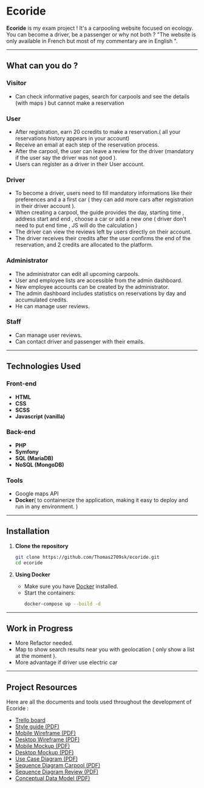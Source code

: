 # Ecoride

**Ecoride** is my exam project ! It's a carpooling website focused on ecology. You can become a driver, be a passenger or why not both ? "The website is only available in French but most of my commentary are in English ".

---

## What can you do ?

### Visitor

- Can check informative pages, search for carpools and see the details (with maps ) but cannot make a reservation

### User

- After registration, earn 20 ccredits to make a reservation.( all your reservations history appears in your account)
- Receive an email at each step of the reservation process.
- After the carpool, the user can leave a review for the driver (mandatory if the user say the driver was not good ).
- Users can register as a driver in their User account.

### Driver

- To become a driver, users need to fill mandatory informations like their preferences and a a first car ( they can add more cars after registration in their driver account ).
- When creating a carpool, the guide provides the day, starting time , address start and end , choose a car or add a new one ( driver don't need to put end time , JS will do the calculation )
- The driver can view the reviews left by users directly on their account.
- The driver receives their credits after the user confirms the end of the reservation, and 2 credits are allocated to the platform.

### Administrator

- The administrator can edit all upcoming carpools.
- User and employee lists are accessible from the admin dashboard.
- New employee accounts can be created by the administrator.
- The admin dashboard includes statistics on reservations by day and accumulated credits.
- He can manage user reviews.

### Staff

- Can manage user reviews.
- Can contact driver and passenger with their emails.

---

## Technologies Used

### Front-end

- **HTML**
- **CSS**
- **SCSS**
- **Javascript (vanilla)**

### Back-end

- **PHP**
- **Symfony**
- **SQL (MariaDB)**
- **NoSQL (MongoDB)**

### Tools

- Google maps API
- **Docker**(  to containerize the application, making it easy to deploy and run in any environment. )

---

## Installation

1. **Clone the repository**
   ```bash
   git clone https://github.com/Thomas2709sk/ecoride.git
   cd ecoride
   ```

2. **Using Docker**
   - Make sure you have [Docker](https://www.docker.com/products/docker-desktop) installed.
   - Start the containers:
     ```bash
     docker-compose up --build -d
     ```

---

## Work in Progress

- More Refactor needed.
- Map to show search results near you with geolocation ( only show a list at the moment ).
- More advantage if driver use electric car

---

## Project Resources

Here are all the documents and tools used throughout the development of Ecoride :

- [Trello board](https://trello.com/b/OZKjROh0/ecoride)
- [Style guide (PDF)](documents/charte_graphique_ecoride.pdf)
- [Mobile Wireframe (PDF)](documents/wireframe_mobile.pdf)
- [Desktop Wireframe (PDF)](documents/Wireframe_Desktop.pdf)
- [Mobile Mockup (PDF)](documents/mockup_mobile.pdf)
- [Desktop Mockup (PDF)](documents/mockup_desktop.pdf)
- [Use Case Diagram (PDF)](documents/diagramme_utilisation.pdf)
- [Sequence Diagram Carpool (PDF)](documents/diagramme_sequence_covoit.pdf)
- [Sequence Diagram Review (PDF)](documents/diagramme-sequence-avis.pdf)
- [Conceptual Data Model (PDF)](documents/MCD.pdf)